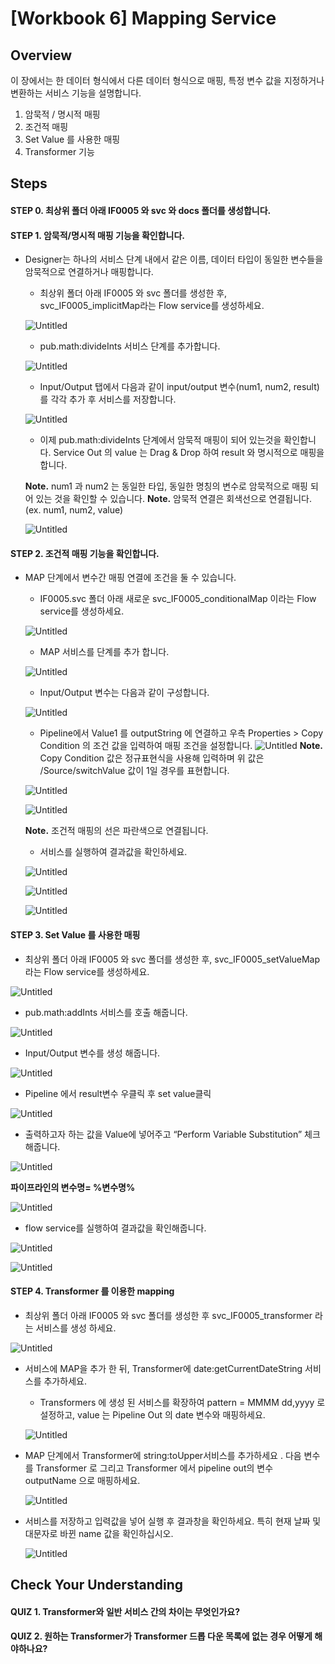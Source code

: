 # [Workbook 6] Mapping Service

## Overview

이 장에서는 한 데이터 형식에서 다른 데이터 형식으로 매핑, 특정 변수 값을 지정하거나 변환하는 서비스 기능을 설명합니다.

1. 암묵적 / 명시적 매핑
2. 조건적 매핑
3. Set Value 를 사용한 매핑
4. Transformer 기능


## Steps

#### STEP 0. 최상위 폴더 아래 IF0005 와 svc 와 docs 폴더를 생성합니다. 

#### STEP 1. 암묵적/명시적 매핑 기능을 확인합니다.
    
- Designer는 하나의 서비스 단계 내에서 같은 이름, 데이터 타입이 동일한 변수들을 암묵적으로 연결하거나 매핑합니다. 

  - 최상위 폴더 아래 IF0005 와 svc 폴더를 생성한 후, svc_IF0005_implicitMap라는 Flow service를 생성하세요. 
    
  ![Untitled](%5BWorkbook%206%5D%20Mapping%20Service%2032520d2f4376462f83bb53b45e0694d8/Untitled.png)
    
  - pub.math:divideInts 서비스 단계를 추가합니다.

  ![Untitled](%5BWorkbook%206%5D%20Mapping%20Service%2032520d2f4376462f83bb53b45e0694d8/Untitled%201.png)
    
  - Input/Output 탭에서 다음과 같이 input/output 변수(num1, num2, result) 를 각각 추가 후 서비스를 저장합니다.

  ![Untitled](%5BWorkbook%206%5D%20Mapping%20Service%2032520d2f4376462f83bb53b45e0694d8/Untitled%202.png)
    
  - 이제 pub.math:divideInts 단계에서 암묵적 매핑이 되어 있는것을 확인합니다. Service Out 의 value 는 Drag & Drop 하여 result 와 명시적으로 매핑을 합니다.
  
  **Note.** num1 과 num2 는 동일한 타입, 동일한 명칭의 변수로 암묵적으로 매핑 되어 있는 것을 확인할 수 있습니다.
  **Note.** 암묵적 연결은 회색선으로 연결됩니다. (ex. num1, num2, value)
  
  ![Untitled](%5BWorkbook%206%5D%20Mapping%20Service%2032520d2f4376462f83bb53b45e0694d8/Untitled%203.png)

    
     

#### STEP 2. 조건적 매핑 기능을 확인합니다.

- MAP 단계에서 변수간 매핑 연결에 조건을 둘 수 있습니다.

  - IF0005.svc 폴더 아래 새로운 svc_IF0005_conditionalMap 이라는 Flow service를 생성하세요. 
    
  ![Untitled](%5BWorkbook%206%5D%20Mapping%20Service%2032520d2f4376462f83bb53b45e0694d8/Untitled%204.png)
    
  - MAP 서비스를 단계를 추가 합니다.

  ![Untitled](%5BWorkbook%206%5D%20Mapping%20Service%2032520d2f4376462f83bb53b45e0694d8/Untitled%205.png)
    
  - Input/Output 변수는 다음과 같이 구성합니다.

  ![Untitled](%5BWorkbook%206%5D%20Mapping%20Service%2032520d2f4376462f83bb53b45e0694d8/Untitled%206.png)
    
  - Pipeline에서 Value1 를 outputString 에 연결하고 우측 Properties > Copy Condition 의 조건 값을 입력하여 매핑 조건을 설정합니다.
  ![Untitled](%5BWorkbook%206%5D%20Mapping%20Service%2032520d2f4376462f83bb53b45e0694d8/new1.png)
    **Note.** Copy Condition 값은 정규표현식을 사용해 입력하며 위 값은 /Source/switchValue 값이 1일 경우를 표현합니다.
  
  ![Untitled](%5BWorkbook%206%5D%20Mapping%20Service%2032520d2f4376462f83bb53b45e0694d8/new2.png)
  

  ![Untitled](%5BWorkbook%206%5D%20Mapping%20Service%2032520d2f4376462f83bb53b45e0694d8/Untitled%207.png)
    
  **Note.** 조건적 매핑의 선은 파란색으로 연결됩니다.
  
    
  - 서비스를 실행하여 결과값을 확인하세요.

  ![Untitled](%5BWorkbook%206%5D%20Mapping%20Service%2032520d2f4376462f83bb53b45e0694d8/Untitled%208.png)

  ![Untitled](%5BWorkbook%206%5D%20Mapping%20Service%2032520d2f4376462f83bb53b45e0694d8/Untitled%209.png)

  ![Untitled](%5BWorkbook%206%5D%20Mapping%20Service%2032520d2f4376462f83bb53b45e0694d8/Untitled%2010.png)
    




#### STEP 3. Set Value 를 사용한 매핑

  - 최상위 폴더 아래 IF0005 와 svc 폴더를 생성한 후,  svc_IF0005_setValueMap라는 Flow service를 생성하세요.
    
  ![Untitled](%5BWorkbook%206%5D%20Mapping%20Service%2032520d2f4376462f83bb53b45e0694d8/Untitled%2012.png)
    
  - pub.math:addInts 서비스를 호출 해줍니다.

  ![Untitled](%5BWorkbook%206%5D%20Mapping%20Service%2032520d2f4376462f83bb53b45e0694d8/Untitled%2013.png)
    
  - Input/Output 변수를 생성 해줍니다.

  ![Untitled](%5BWorkbook%206%5D%20Mapping%20Service%2032520d2f4376462f83bb53b45e0694d8/Untitled%2014.png)
    
  - Pipeline 에서 result변수 우클릭 후 set value클릭
    
  ![Untitled](%5BWorkbook%206%5D%20Mapping%20Service%2032520d2f4376462f83bb53b45e0694d8/Untitled%2015.png)

  - 출력하고자 하는 값을 Value에 넣어주고 “Perform Variable Substitution” 체크해줍니다.
    
  ![Untitled](%5BWorkbook%206%5D%20Mapping%20Service%2032520d2f4376462f83bb53b45e0694d8/Untitled%2016.png)

  **파이프라인의 변수명= %변수명%**

  ![Untitled](%5BWorkbook%206%5D%20Mapping%20Service%2032520d2f4376462f83bb53b45e0694d8/Untitled%2017.png)

  - flow service를 실행하여 결과값을 확인해줍니다.
    
  ![Untitled](%5BWorkbook%206%5D%20Mapping%20Service%2032520d2f4376462f83bb53b45e0694d8/Untitled%2018.png)

  ![Untitled](%5BWorkbook%206%5D%20Mapping%20Service%2032520d2f4376462f83bb53b45e0694d8/Untitled%2019.png)  
  


#### STEP 4. Transformer 를 이용한 mapping

  - 최상위 폴더 아래 IF0005 와 svc 폴더를 생성한 후 svc_IF0005_transformer 라는 서비스를 생성 하세요.

![Untitled](%5BWorkbook%206%5D%20Mapping%20Service%2032520d2f4376462f83bb53b45e0694d8/Untitled%2021.png)  

  - 서비스에 MAP을 추가 한 뒤, Transformer에 date:getCurrentDateString 서비스를 추가하세요.
      - Transformers 에 생성 된 서비스를 확장하여 pattern = MMMM dd,yyyy 로 설정하고, value 는 Pipeline Out 의 date 변수와 매핑하세요.

    ![Untitled](%5BWorkbook%206%5D%20Mapping%20Service%2032520d2f4376462f83bb53b45e0694d8/98514b54-25bd-45e5-876a-0b79e7c9a500.png)    

  - MAP 단계에서 Transformer에 string:toUpper서비스를 추가하세요 . 다음 변수를 Transformer 로 그리고 Transformer 에서 pipeline out의 변수 outputName 으로 매핑하세요.
  
    ![Untitled](%5BWorkbook%206%5D%20Mapping%20Service%2032520d2f4376462f83bb53b45e0694d8/Untitled%2022.png)  

  - 서비스를 저장하고 입력값을 넣어 실행 후 결과창을 확인하세요. 특히 현재 날짜 및 대문자로 바뀐 name 값을 확인하십시오.
  
    ![Untitled](%5BWorkbook%206%5D%20Mapping%20Service%2032520d2f4376462f83bb53b45e0694d8/Untitled%2023.png)  

## Check Your Understanding

#### QUIZ 1. Transformer와 일반 서비스 간의 차이는 무엇인가요?

#### QUIZ 2. 원하는 Transformer가 Transformer 드롭 다운 목록에 없는 경우 어떻게 해야하나요?

